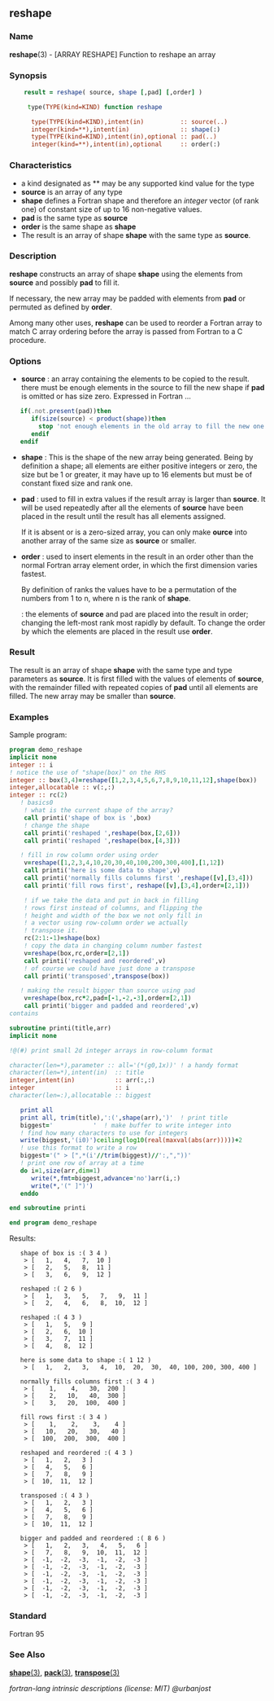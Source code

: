 ## reshape

### **Name**

**reshape**(3) - \[ARRAY RESHAPE\] Function to reshape an array

### **Synopsis**
```fortran
    result = reshape( source, shape [,pad] [,order] )
```
```fortran
     type(TYPE(kind=KIND) function reshape

      type(TYPE(kind=KIND),intent(in)          :: source(..)
      integer(kind=**),intent(in)              :: shape(:)
      type(TYPE(kind=KIND),intent(in),optional :: pad(..)
      integer(kind=**),intent(in),optional     :: order(:)
```
### **Characteristics**

 - a kind designated as ** may be any supported kind value for the type
 - **source** is an array of any type
 - **shape** defines a Fortran shape and therefore an _integer_ vector
   (of rank one) of constant size of up to 16 non-negative values.
 - **pad** is the same type as **source**
 - **order** is the same shape as **shape**
 - The result is an array of shape **shape** with the same type as **source**.

### **Description**

**reshape** constructs an array of shape **shape** using the elements
from **source** and possibly **pad** to fill it.

If necessary, the new array may be padded with elements from **pad**
or permuted as defined by **order**.

Among many other uses, **reshape** can be used to reorder a Fortran array
to match C array ordering before the array is passed from Fortran to a
C procedure.

### **Options**

- **source**
  : an array containing the elements to be copied to the result.
  there must be enough elements in the source to fill the new shape
  if **pad** is omitted or has size zero. Expressed in Fortran ...
```fortran
   if(.not.present(pad))then
      if(size(source) < product(shape))then
        stop 'not enough elements in the old array to fill the new one'
      endif
   endif
```
- **shape**
  : This is the shape of the new array being generated.
    Being by definition a shape; all elements are either positive integers
    or zero, the size but be 1 or greater, it may have up to 16 elements
    but must be of constant fixed size and rank one.

- **pad**
  : used to fill in extra values if the result array is larger than **source**.
  It will be used repeatedly after all the elements of **source** have been
  placed in the result until the result has all elements assigned.

  If it is absent or is a zero-sized array, you can only make
  **ource** into another array of the same size as **source** or smaller.

- **order**
  : used to insert elements in the result in an order other
  than the normal Fortran array element order, in which the first dimension
  varies fastest.

  By definition of ranks the values have to be a permutation of the numbers
  from 1 to n, where n is the rank of **shape**.

  : the elements of **source** and pad are placed into the result in order;
  changing the left-most rank most rapidly by default. To change the order by
  which the elements are placed in the result use **order**.

### **Result**

The result is an array of shape **shape** with the same type and type
parameters as **source**.  It is first filled with the values of elements
of **source**, with the remainder filled with repeated copies of **pad**
until all elements are filled. The new array may be smaller than
**source**.

### **Examples**

Sample program:
```fortran
program demo_reshape
implicit none
integer :: i
! notice the use of "shape(box)" on the RHS
integer :: box(3,4)=reshape([1,2,3,4,5,6,7,8,9,10,11,12],shape(box))
integer,allocatable :: v(:,:)
integer :: rc(2)
   ! basics0
    ! what is the current shape of the array?
    call printi('shape of box is ',box)
    ! change the shape
    call printi('reshaped ',reshape(box,[2,6]))
    call printi('reshaped ',reshape(box,[4,3]))

   ! fill in row column order using order
    v=reshape([1,2,3,4,10,20,30,40,100,200,300,400],[1,12])
    call printi('here is some data to shape',v)
    call printi('normally fills columns first ',reshape([v],[3,4]))
    call printi('fill rows first', reshape([v],[3,4],order=[2,1]))

    ! if we take the data and put in back in filling
    ! rows first instead of columns, and flipping the
    ! height and width of the box we not only fill in
    ! a vector using row-column order we actually 
    ! transpose it.
    rc(2:1:-1)=shape(box)
    ! copy the data in changing column number fastest
    v=reshape(box,rc,order=[2,1])
    call printi('reshaped and reordered',v)
    ! of course we could have just done a transpose
    call printi('transposed',transpose(box))

   ! making the result bigger than source using pad
    v=reshape(box,rc*2,pad=[-1,-2,-3],order=[2,1])
    call printi('bigger and padded and reordered',v)
contains

subroutine printi(title,arr)
implicit none

!@(#) print small 2d integer arrays in row-column format

character(len=*),parameter :: all='(*(g0,1x))' ! a handy format
character(len=*),intent(in)  :: title
integer,intent(in)           :: arr(:,:)
integer                      :: i
character(len=:),allocatable :: biggest

   print all
   print all, trim(title),':(',shape(arr),')'  ! print title
   biggest='           '  ! make buffer to write integer into
   ! find how many characters to use for integers
   write(biggest,'(i0)')ceiling(log10(real(maxval(abs(arr)))))+2
   ! use this format to write a row
   biggest='(" > [",*(i'//trim(biggest)//':,","))'
   ! print one row of array at a time
   do i=1,size(arr,dim=1)
      write(*,fmt=biggest,advance='no')arr(i,:)
      write(*,'(" ]")')
   enddo

end subroutine printi

end program demo_reshape
```
Results:
```text
   shape of box is :( 3 4 )
    > [   1,   4,   7,  10 ]
    > [   2,   5,   8,  11 ]
    > [   3,   6,   9,  12 ]
   
   reshaped :( 2 6 )
    > [   1,   3,   5,   7,   9,  11 ]
    > [   2,   4,   6,   8,  10,  12 ]
   
   reshaped :( 4 3 )
    > [   1,   5,   9 ]
    > [   2,   6,  10 ]
    > [   3,   7,  11 ]
    > [   4,   8,  12 ]
   
   here is some data to shape :( 1 12 )
    > [   1,   2,   3,   4,  10,  20,  30,  40, 100, 200, 300, 400 ]
   
   normally fills columns first :( 3 4 )
    > [    1,    4,   30,  200 ]
    > [    2,   10,   40,  300 ]
    > [    3,   20,  100,  400 ]
   
   fill rows first :( 3 4 )
    > [    1,    2,    3,    4 ]
    > [   10,   20,   30,   40 ]
    > [  100,  200,  300,  400 ]
   
   reshaped and reordered :( 4 3 )
    > [   1,   2,   3 ]
    > [   4,   5,   6 ]
    > [   7,   8,   9 ]
    > [  10,  11,  12 ]
   
   transposed :( 4 3 )
    > [   1,   2,   3 ]
    > [   4,   5,   6 ]
    > [   7,   8,   9 ]
    > [  10,  11,  12 ]
   
   bigger and padded and reordered :( 8 6 )
    > [   1,   2,   3,   4,   5,   6 ]
    > [   7,   8,   9,  10,  11,  12 ]
    > [  -1,  -2,  -3,  -1,  -2,  -3 ]
    > [  -1,  -2,  -3,  -1,  -2,  -3 ]
    > [  -1,  -2,  -3,  -1,  -2,  -3 ]
    > [  -1,  -2,  -3,  -1,  -2,  -3 ]
    > [  -1,  -2,  -3,  -1,  -2,  -3 ]
    > [  -1,  -2,  -3,  -1,  -2,  -3 ]
```
### **Standard**

Fortran 95

### **See Also**

[**shape**(3)](#shape),
[**pack**(3)](#pack),
[**transpose**(3)](#transpose)

 _fortran-lang intrinsic descriptions (license: MIT) \@urbanjost_

